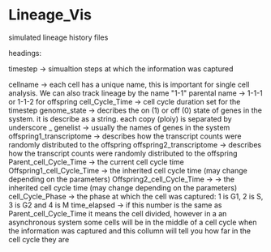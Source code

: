 # Lineage_Vis
simulated lineage history files

headings:

timestep -> simualtion steps at which the information was captured


cellname ->  each cell has a unique name, this is important for single cell analysis. We can also track lineage by the name "1-1" parental name -> 1-1-1 or 1-1-2 for offspring
cell_Cycle_Time -> cell cycle duration set for the timestep
genome_state -> decribes the on (1) or off (0) state of genes in the system. it is describe as a string. each copy (ploiy) is separated by underscore _
genelist -> usually the names of genes in the system
offspring1_transcriptome -> describes how the transcript counts were randomly distributed to the offspring
offspring2_transcriptome -> describes how the transcript counts were randomly distributed to the offspring
Parent_cell_Cycle_Time -> the current cell cycle time
Offspring1_cell_Cycle_Time -> the inherited cell cycle time (may change depending on the parameters)
Offspring2_cell_Cycle_Time -> -> the inherited cell cycle time (may change depending on the parameters)
cell_Cycle_Phase -> the phase at which the cell was captured: 1 is G1, 2 is S, 3 is G2 and 4 is M
time_elapsed ->  if this number is the same as Parent_cell_Cycle_Time it means the cell divided, however in a an asynchronous system some cells will be in the middle of a cell cycle when the information was captured and this collumn will tell you how far in the cell cycle they are

